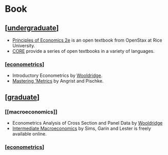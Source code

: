# Book

## [[undergraduate]]

* [Principles of Economics 2e](https://openstax.org/details/books/principles-economics-2e) is an open textbook from OpenStax at Rice University.
* [CORE](https://www.core-econ.org/) provide a series of open textbooks in a variety of languages.

### [[econometrics]]

* Introductory Econometrics by [Wooldridge](http://econ.msu.edu/faculty/wooldridge/).
* [Mastering 'Metrics](https://www.masteringmetrics.com/) by Angrist and Pischke.

## [[graduate]]

### [[macroeconomics]]

* Econometrics Analysis of Cross Section and Panel Data by [Wooldridge](http://econ.msu.edu/faculty/wooldridge/)
* [Intermediate Macroeconomics](https://www3.nd.edu/~esims1/gls_textbook.html) by Sims, Garín and Lester is freely available online.

### [[econometrics]]

[//begin]: # "Autogenerated link references for markdown compatibility"
[undergraduate]: undergraduate.md "Undergraduate"
[econometrics]: encyclopedia/econometrics.md "Econometrics"
[graduate]: graduate.md "Graduate"
[//end]: # "Autogenerated link references"
